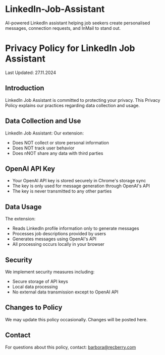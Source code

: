 # LinkedIn-Job-Assistant
AI-powered LinkedIn assistant helping job seekers create personalised messages, connection requests, and InMail to stand out.

# Privacy Policy for LinkedIn Job Assistant
Last Updated: 27.11.2024

## Introduction
LinkedIn Job Assistant is committed to protecting your privacy. This Privacy Policy explains our practices regarding data collection and usage.

## Data Collection and Use
LinkedIn Job Assistant:
Our extension:
- Does NOT collect or store personal information
- Does NOT track user behavior
- Does nNOT share any data with third parties

## OpenAI API Key

- Your OpenAI API key is stored securely in Chrome's storage sync
- The key is only used for message generation through OpenAI's API
- The key is never transmitted to any other parties

## Data Usage

The extension:
- Reads LinkedIn profile information only to generate messages
- Processes job descriptions provided by users
- Generates messages using OpenAI's API
- All processing occurs locally in your browser

## Security

We implement security measures including:
- Secure storage of API keys
- Local data processing
- No external data transmission except to OpenAI API

## Changes to Policy
We may update this policy occasionally. Changes will be posted here.

## Contact
For questions about this policy, contact: barbora@recberry.com
